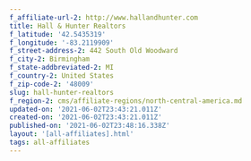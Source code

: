 ```yaml
---
f_affiliate-url-2: http://www.hallandhunter.com
title: Hall & Hunter Realtors
f_latitude: '42.5435319'
f_longitude: '-83.2119909'
f_street-address-2: 442 South Old Woodward­
f_city-2: Birmingham­
f_state-addbreviated-2: MI­
f_country-2: United States
f_zip-code-2: '48009'
slug: hall-hunter-realtors
f_region-2: cms/affiliate-regions/north-central-america.md
updated-on: '2021-06-02T23:43:21.011Z'
created-on: '2021-06-02T23:43:21.011Z'
published-on: '2021-06-02T23:48:16.338Z'
layout: '[all-affiliates].html'
tags: all-affiliates
---
```



